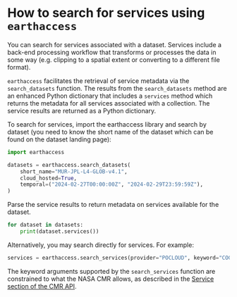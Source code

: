 # How to search for services using `earthaccess`

You can search for services associated with a dataset.  Services include a
back-end processing workflow that transforms or processes the data in some way
(e.g.  clipping to a spatial extent or converting to a different file format).

`earthaccess` facilitates the retrieval of service metadata via the
`search_datasets` function.  The results from the `search_datasets` method are
an enhanced Python dictionary that includes a `services` method which returns
the metadata for all services associated with a collection.  The service results
are returned as a Python dictionary.

To search for services, import the earthaccess library and search by dataset
(you need to know the short name of the dataset which can be found on the
dataset landing page):

```py
import earthaccess

datasets = earthaccess.search_datasets(
    short_name="MUR-JPL-L4-GLOB-v4.1",
    cloud_hosted=True,
    temporal=("2024-02-27T00:00:00Z", "2024-02-29T23:59:59Z"),
)
```

Parse the service results to return metadata on services available for the dataset.

```py
for dataset in datasets:
    print(dataset.services())
```

Alternatively, you may search directly for services.  For example:

```py
services = earthaccess.search_services(provider="POCLOUD", keyword="COG")
```

The keyword arguments supported by the `search_services` function are
constrained to what the NASA CMR allows, as described in the
[Service section of the CMR API](https://cmr.earthdata.nasa.gov/search/site/docs/search/api.html#service).
